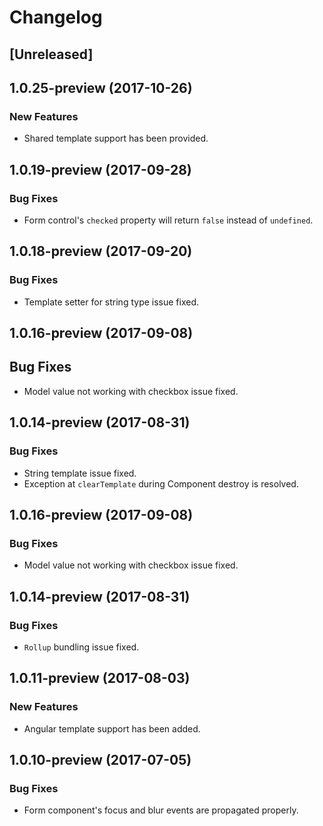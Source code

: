 # Changelog

## [Unreleased]

## 1.0.25-preview (2017-10-26)

### New Features

- Shared template support has been provided.

## 1.0.19-preview (2017-09-28)

### Bug Fixes

- Form control's `checked` property will return `false` instead of `undefined`.

## 1.0.18-preview (2017-09-20)

### Bug Fixes

- Template setter for string type issue fixed.

## 1.0.16-preview (2017-09-08)

## Bug Fixes

- Model value not working with checkbox issue fixed.

## 1.0.14-preview (2017-08-31)

### Bug Fixes

- String template issue fixed.
- Exception at `clearTemplate` during Component destroy is resolved.

## 1.0.16-preview (2017-09-08)

### Bug Fixes

- Model value not working with checkbox issue fixed.

## 1.0.14-preview (2017-08-31)

### Bug Fixes

- `Rollup` bundling issue fixed.

## 1.0.11-preview (2017-08-03)

### New Features

- Angular template support has been added.

## 1.0.10-preview (2017-07-05)

### Bug Fixes

- Form component's focus and blur events are propagated properly.